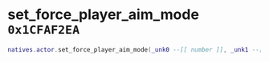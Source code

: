 # set_force_player_aim_mode `0x1CFAF2EA`

```lua
natives.actor.set_force_player_aim_mode(_unk0 --[[ number ]], _unk1 --[[ number ]])
```